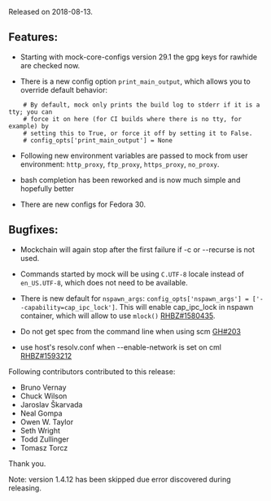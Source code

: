 Released on 2018-08-13.

## Features:

- Starting with mock-core-configs version 29.1 the gpg keys for rawhide are checked now.

- There is a new config option `print_main_output`, which allows you to override default behavior:

```
    # By default, mock only prints the build log to stderr if it is a tty; you can
    # force it on here (for CI builds where there is no tty, for example) by
    # setting this to True, or force it off by setting it to False.
    # config_opts['print_main_output'] = None
```

- Following new environment variables are passed to mock from user environment: `http_proxy`, `ftp_proxy`, `https_proxy`, `no_proxy`.

- bash completion has been reworked and is now much simple and hopefully better

- There are new configs for Fedora 30.

## Bugfixes:

- Mockchain will again stop after the first failure if -c or --recurse is not used.

- Commands started by mock will be using `C.UTF-8` locale instead of `en_US.UTF-8`, which does not need to be available.

- There is new default for `nspawn_args`: `config_opts['nspawn_args'] = ['--capability=cap_ipc_lock']`. This will enable cap_ipc_lock in nspawn container, which will allow to use `mlock()` [RHBZ#1580435](https://bugzilla.redhat.com/show_bug.cgi?id=1580435).

- Do not get spec from the command line when using scm [GH#203](https://github.com/rpm-software-management/mock/issues/203)

- use host's resolv.conf when --enable-network is set on cml [RHBZ#1593212](https://bugzilla.redhat.com/show_bug.cgi?id=1593212)

Following contributors contributed to this release:

* Bruno Vernay
* Chuck Wilson
* Jaroslav Škarvada
* Neal Gompa
* Owen W. Taylor
* Seth Wright
* Todd Zullinger
* Tomasz Torcz

Thank you.

Note: version 1.4.12 has been skipped due error discovered during releasing.
